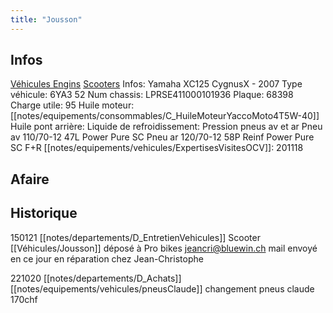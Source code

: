 ```yaml
---
title: "Jousson"
---
```


## Infos
[Véhicules Engins](notes/equipements/vehicules/L_VehiculesEngins.md) [Scooters](notes/equipements/vehicules/C_Scooters.md)
Infos: Yamaha XC125 CygnusX - 2007
Type véhicule: 6YA3 52
Num chassis: LPRSE411000101936
Plaque: 68398
Charge utile: 95
Huile moteur: [[notes/equipements/consommables/C_HuileMoteurYaccoMoto4T5W-40]]
Huile pont arrière:
Liquide de refroidissement:
Pression pneus av et ar
Pneu av 110/70-12 47L Power Pure SC
Pneu ar 120/70-12 58P Reinf Power Pure SC F+R
[[notes/equipements/vehicules/ExpertisesVisitesOCV]]: 201118

## Afaire 

## Historique
150121 [[notes/departements/D_EntretienVehicules]] Scooter [[Véhicules/Jousson]] déposé à Pro bikes [jeancri@bluewin.ch](mailto:jeancri@bluewin.ch) mail envoyé en ce jour en réparation chez Jean-Christophe

221020 [[notes/departements/D_Achats]] [[notes/equipements/vehicules/pneusClaude]] changement pneus claude 170chf
